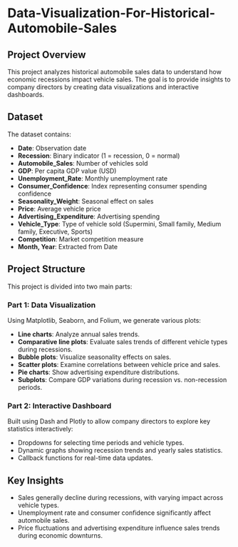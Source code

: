 # Data-Visualization-For-Historical-Automobile-Sales



## Project Overview
This project analyzes historical automobile sales data to understand how economic recessions impact vehicle sales. The goal is to provide insights to company directors by creating data visualizations and interactive dashboards.

## Dataset
The dataset contains:
- **Date**: Observation date  
- **Recession**: Binary indicator (1 = recession, 0 = normal)  
- **Automobile_Sales**: Number of vehicles sold  
- **GDP**: Per capita GDP value (USD)  
- **Unemployment_Rate**: Monthly unemployment rate  
- **Consumer_Confidence**: Index representing consumer spending confidence  
- **Seasonality_Weight**: Seasonal effect on sales  
- **Price**: Average vehicle price  
- **Advertising_Expenditure**: Advertising spending  
- **Vehicle_Type**: Type of vehicle sold (Supermini, Small family, Medium family, Executive, Sports)  
- **Competition**: Market competition measure  
- **Month, Year**: Extracted from Date  

## Project Structure
This project is divided into two main parts:

### **Part 1: Data Visualization**
Using Matplotlib, Seaborn, and Folium, we generate various plots:
- **Line charts**: Analyze annual sales trends.
- **Comparative line plots**: Evaluate sales trends of different vehicle types during recessions.
- **Bubble plots**: Visualize seasonality effects on sales.
- **Scatter plots**: Examine correlations between vehicle price and sales.
- **Pie charts**: Show advertising expenditure distributions.
- **Subplots**: Compare GDP variations during recession vs. non-recession periods.

### **Part 2: Interactive Dashboard**
Built using Dash and Plotly to allow company directors to explore key statistics interactively:
- Dropdowns for selecting time periods and vehicle types.
- Dynamic graphs showing recession trends and yearly sales statistics.
- Callback functions for real-time data updates.



## Key Insights
- Sales generally decline during recessions, with varying impact across vehicle types.
- Unemployment rate and consumer confidence significantly affect automobile sales.
- Price fluctuations and advertising expenditure influence sales trends during economic downturns.

